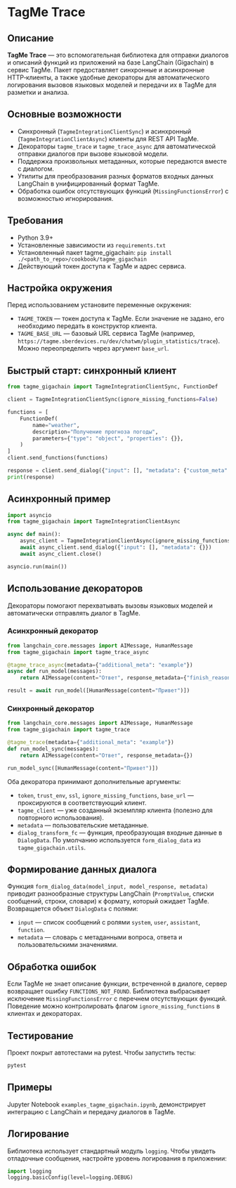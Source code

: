 # TagMe Trace

## Описание

**TagMe Trace** — это вспомогательная библиотека для отправки диалогов и описаний функций из приложений на базе LangChain (Gigachain) в сервис TagMe. Пакет предоставляет синхронные и асинхронные HTTP‑клиенты, а также удобные декораторы для автоматического логирования вызовов языковых моделей и передачи их в TagMe для разметки и анализа.

## Основные возможности

- Синхронный (`TagmeIntegrationClientSync`) и асинхронный (`TagmeIntegrationClientAsync`) клиенты для REST API TagMe.
- Декораторы `tagme_trace` и `tagme_trace_async` для автоматической отправки диалогов при вызове языковой модели.
- Поддержка произвольных метаданных, которые передаются вместе с диалогом.
- Утилиты для преобразования разных форматов входных данных LangChain в унифицированный формат TagMe.
- Обработка ошибок отсутствующих функций (`MissingFunctionsError`) с возможностью игнорирования.

## Требования

- Python 3.9+
- Установленные зависимости из `requirements.txt`
- Установленный пакет tagme_gigachain: `pip install ./<path_to_repo>/cookbook/tagme_gigachain`
- Действующий токен доступа к TagMe и адрес сервиса.

## Настройка окружения

Перед использованием установите переменные окружения:

- `TAGME_TOKEN` — токен доступа к TagMe. Если значение не задано, его необходимо передать в конструктор клиента.
- `TAGME_BASE_URL` — базовый URL сервиса TagMe (например, `https://tagme.sberdevices.ru/dev/chatwm/plugin_statistics/trace`). Можно переопределить через аргумент `base_url`.

## Быстрый старт: синхронный клиент

```python
from tagme_gigachain import TagmeIntegrationClientSync, FunctionDef

client = TagmeIntegrationClientSync(ignore_missing_functions=False)

functions = [
    FunctionDef(
        name="weather",
        description="Получение прогноза погоды",
        parameters={"type": "object", "properties": {}},
    )
]
client.send_functions(functions)

response = client.send_dialog({"input": [], "metadata": {"custom_meta": {"source": "demo"}}})
print(response)
```

## Асинхронный пример

```python
import asyncio
from tagme_gigachain import TagmeIntegrationClientAsync

async def main():
    async_client = TagmeIntegrationClientAsync(ignore_missing_functions=True)
    await async_client.send_dialog({"input": [], "metadata": {}})
    await async_client.close()

asyncio.run(main())
```

## Использование декораторов

Декораторы помогают перехватывать вызовы языковых моделей и автоматически отправлять диалог в TagMe.

### Асинхронный декоратор

```python
from langchain_core.messages import AIMessage, HumanMessage
from tagme_gigachain import tagme_trace_async

@tagme_trace_async(metadata={"additional_meta": "example"})
async def run_model(messages):
    return AIMessage(content="Ответ", response_metadata={"finish_reason": "stop"})

result = await run_model([HumanMessage(content="Привет")])
```

### Синхронный декоратор

```python
from langchain_core.messages import AIMessage, HumanMessage
from tagme_gigachain import tagme_trace

@tagme_trace(metadata={"additional_meta": "example"})
def run_model_sync(messages):
    return AIMessage(content="Ответ", response_metadata={})

run_model_sync([HumanMessage(content="Привет")])
```

Оба декоратора принимают дополнительные аргументы:

- `token`, `trust_env`, `ssl`, `ignore_missing_functions`, `base_url` — проксируются в соответствующий клиент.
- `tagme_client` — уже созданный экземпляр клиента (полезно для повторного использования).
- `metadata` — пользовательские метаданные.
- `dialog_transform_fc` — функция, преобразующая входные данные в `DialogData`. По умолчанию используется `form_dialog_data` из `tagme_gigachain.utils`.

## Формирование данных диалога

Функция `form_dialog_data(model_input, model_response, metadata)` приводит разнообразные структуры LangChain (`PromptValue`, списки сообщений, строки, словари) к формату, который ожидает TagMe. Возвращается объект `DialogData` с полями:

- `input` — список сообщений с ролями `system`, `user`, `assistant`, `function`.
- `metadata` — словарь с метаданными вопроса, ответа и пользовательскими значениями.

## Обработка ошибок

Если TagMe не знает описание функции, встреченной в диалоге, сервер возвращает ошибку `FUNCTIONS_NOT_FOUND`. Библиотека выбрасывает исключение `MissingFunctionsError` с перечнем отсутствующих функций. Поведение можно контролировать флагом `ignore_missing_functions` в клиентах и декораторах.

## Тестирование

Проект покрыт автотестами на pytest. Чтобы запустить тесты:

```bash
pytest
```

## Примеры

Jupyter Notebook `examples_tagme_gigachain.ipynb`, демонстрирует интеграцию с LangChain и передачу диалогов в TagMe.

## Логирование

Библиотека использует стандартный модуль `logging`. Чтобы увидеть отладочные сообщения, настройте уровень логирования в приложении:

```python
import logging
logging.basicConfig(level=logging.DEBUG)
```
